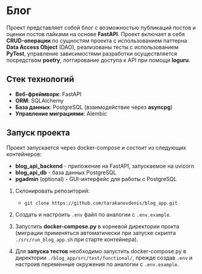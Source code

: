 # Блог

Проект представляет собой блог с возможностью публикаций постов и оценки постов лайками на основе **FastAPI**. Проект включает в себя **CRUD-операции** по сущностям проекта с использованием паттерна **Data Access Object** (DAO), реализованы тесты с использованием **PyTest**, управление зависимостями разработки осуществляется посредством **poetry**, логгирование доступа к API при помощи **loguru**.

## Стек технологий

- **Веб-фреймворк**: FastAPI
- **ORM**: SQLAlchemy
- **База данных**: PostgreSQL (взаимодействие через **asyncpg**)
- **Управление миграциями**: Alembic

## Запуск проекта

Проект запускается через docker-compose и состоит из следующих контейнеров:
- **blog_api_backend** - приложение на FastAPI, запускаемое на uvicorn
- **blog_api_db** - база данных PostgreSQL
- **pgadmin** (optional) - GUI-интерфейс для работы c PostgreSQL

1. Склонировать репозиторий:
    - `git clone https://github.com/tarakanovdenis/blog_app.git`

2. Создать и настроить `.env` файл по аналогии с `.env.example`.

3. Запустить **docker-compose.py** в корневой директории прокта (миграции применяться автоматически при запуске скрипта `./src/run_blog_app.sh` при старте контейнера).

4. Для **запуска тестов** необходимо запустить docker-compose.py в директории `./blog_app/src/test/functional/`, прежде создав `.env` и настроив переменные окружения по аналогии с `.env.example`.
